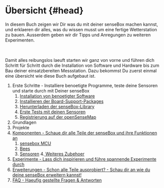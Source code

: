 # Übersicht {#head}

<div class="description">In diesem Buch zeigen wir Dir was du mit deiner senseBox machen kannst, und erklaeren dir alles, was du wissen musst um eine fertige Wetterstation zu bauen. Ausserdem geben wir dir Tipps und Anregungen zu weiteren Experimenten.</div>
<div class="line">
    <br>
    <br>
</div>

Damit alles reibungslos laeuft starten wir ganz von vorne und führen dich Schritt für Schritt durch die Installation von Software und Hardware bis zum Bau deiner einsatzbereiten Messstation. Dazu bekommst Du zuerst einmal eine übersicht wie diese Buch aufgebaut ist.

1. Erste Schritte - Installiere benoetigte Programme, teste deine Sensoren und starte durch mit Deiner senseBox
   1. [Installation von benoetigter Software](erste-schritte/schritt-1-software-installation.md)
   2. [Installieren der Board-Support-Packages](erste-schritte/schritt-2-board-support-packages-installieren.md)
   3. [Herunterladen der senseBox-Library](erste-schritte/schritt-3-libraries-hinzufuegen.md)
   4. [Erste Tests mit deinen Sensoren](erste-schritte/schritt-4-sensoren-testen.md)
   5. [Registrierung auf der openSenseMap](erste-schritte/schritt-5-registrierung-auf-der-openSenseMap.md)
2. Grundlagen
3. Projekte
4. [Komponenten - Schaue dir alle Teile der senseBox und ihre Funktionen an](komponenten/README.md)
   1. [sensebox MCU](komponenten/sensebox-mcu.md)
   2. [Bees](komponenten/bees/README.md)
   3. [Sensoren](komponenten/sensoren/README.md)
   4.[ Weiteres Zubehoer](komponenten/zubehoer/README.md)
5. [Experimente - Lass dich inspirieren und führe spannende Experimente durch](experimente.md)
6. [Erweiterungen - Schon alle Teile ausprobiert? - Schau dir an wie du deine senseBox erweitern kannst!](erweiterungen.md)
7. [FAQ - Haeufig gestellte Fragen & Antworten](hilfe.md)
